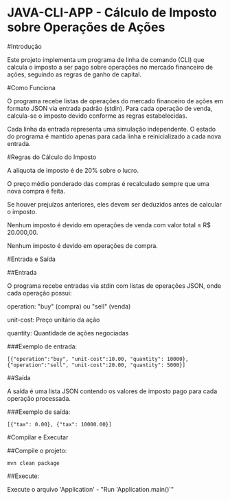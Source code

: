 # JAVA-CLI-APP - Cálculo de Imposto sobre Operações de Ações

#Introdução

Este projeto implementa um programa de linha de comando (CLI) que calcula o imposto a ser pago sobre operações no mercado financeiro de ações, seguindo as regras de ganho de capital.

#Como Funciona

O programa recebe listas de operações do mercado financeiro de ações em formato JSON via entrada padrão (stdin). Para cada operação de venda, calcula-se o imposto devido conforme as regras estabelecidas.

Cada linha da entrada representa uma simulação independente. O estado do programa é mantido apenas para cada linha e reinicializado a cada nova entrada.

#Regras do Cálculo do Imposto

A alíquota de imposto é de 20% sobre o lucro.

O preço médio ponderado das compras é recalculado sempre que uma nova compra é feita.

Se houver prejuízos anteriores, eles devem ser deduzidos antes de calcular o imposto.

Nenhum imposto é devido em operações de venda com valor total ≤ R$ 20.000,00.

Nenhum imposto é devido em operações de compra.

#Entrada e Saída

##Entrada

O programa recebe entradas via stdin com listas de operações JSON, onde cada operação possui:

operation: "buy" (compra) ou "sell" (venda)

unit-cost: Preço unitário da ação

quantity: Quantidade de ações negociadas

###Exemplo de entrada:

```
[{"operation":"buy", "unit-cost":10.00, "quantity": 10000},
{"operation":"sell", "unit-cost":20.00, "quantity": 5000}]
```

##Saída

A saída é uma lista JSON contendo os valores de imposto pago para cada operação processada.

###Exemplo de saída:
```
[{"tax": 0.00}, {"tax": 10000.00}]
```

#Compilar e Executar

##Compile o projeto:

```
mvn clean package
```

##Execute:

Execute o arquivo 'Application' - "Run 'Application.main()'"
